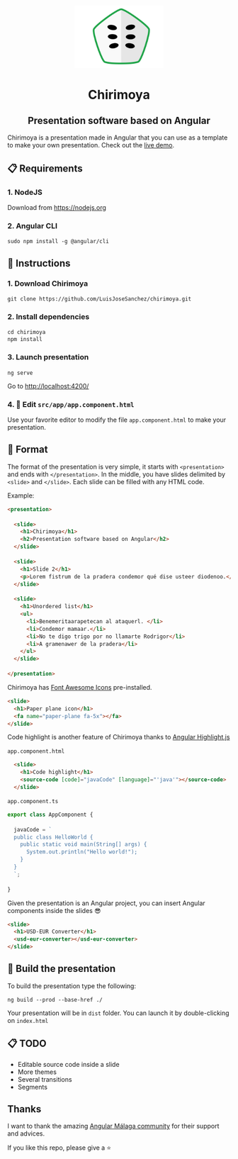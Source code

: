 <p align="center">
  <img src="img/chirimoya.svg" width="200">
  <h1 align="center">Chirimoya</h1>
  <h2 align="center">Presentation software based on Angular</h2>
</p>

Chirimoya is a presentation made in Angular that you can use as a template to make your own presentation. Check out the <a target="_blank"  href="https://rawgit.com/LuisJoseSanchez/chirimoya/master/dist/index.html">live demo</a>.

## :clipboard: Requirements

### 1. NodeJS

Download from <https://nodejs.org>

### 2. Angular CLI

```console
sudo npm install -g @angular/cli
```

## :green_book: Instructions

### 1. Download Chirimoya

```console
git clone https://github.com/LuisJoseSanchez/chirimoya.git
```

### 2. Install dependencies

```console
cd chirimoya
npm install
```

### 3. Launch presentation

```console
ng serve
```

Go to <http://localhost:4200/>

### 4. :pencil: Edit `src/app/app.component.html`

Use your favorite editor to modify the file `app.component.html` to make your presentation.

## :triangular_ruler: Format

The format of the presentation is very simple, it starts with `<presentation>` and ends with `</presentation>`. In the middle, you have slides delimited by `<slide>` and `</slide>`. Each slide can be filled with any HTML code.

Example:

```html
<presentation>

  <slide>
    <h1>Chirimoya</h1>
    <h2>Presentation software based on Angular</h2>
  </slide>

  <slide>
    <h1>Slide 2</h1>
    <p>Lorem fistrum de la pradera condemor qué dise usteer diodenoo.</p>
  </slide>

  <slide>
    <h1>Unordered list</h1>
    <ul>
      <li>Benemeritaarapetecan al ataquerl. </li>
      <li>Condemor mamaar.</li>
      <li>No te digo trigo por no llamarte Rodrigor</li>
      <li>A gramenawer de la pradera</li>
    </ul>
  </slide>

</presentation>
```

Chirimoya has [Font Awesome Icons](http://fontawesome.io/icons/) pre-installed.

```html
<slide>
  <h1>Paper plane icon</h1>
  <fa name="paper-plane fa-5x"></fa>
</slide>
```

Code highlight is another feature of Chirimoya thanks to [Angular Highlight.js](https://murhafsousli.github.io/ngx-highlightjs/)

`app.component.html`

```html
  <slide>
    <h1>Code highlight</h1>
    <source-code [code]="javaCode" [language]="'java'"></source-code>
  </slide>
```

`app.component.ts`

```typescript
export class AppComponent {

  javaCode = `
  public class HelloWorld {
    public static void main(String[] args) {
      System.out.println("Hello world!");
    }
  }
  `;

}
```

Given the presentation is an Angular project, you can insert Angular components inside the slides :sunglasses:

```html
<slide>
  <h1>USD-EUR Converter</h1>
  <usd-eur-converter></usd-eur-converter>
</slide>
```

## :wrench: Build the presentation

To build the presentation type the following:

```console
ng build --prod --base-href ./
```

Your presentation will be in `dist` folder. You can launch it by double-clicking on `index.html`

## :clipboard: TODO

* Editable source code inside a slide
* More themes
* Several transitions
* Segments

## Thanks

I want to thank the amazing [Angular Málaga community](https://www.meetup.com/es-ES/Angular-Malaga/) for their support and advices.

If you like this repo, please give a :star:
